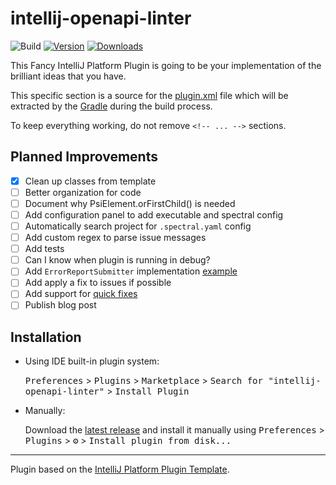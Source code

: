 # intellij-openapi-linter

![Build](https://github.com/ralphpina/intellij-openapi-linter/workflows/Build/badge.svg)
[![Version](https://img.shields.io/jetbrains/plugin/v/15469.svg)](https://plugins.jetbrains.com/plugin/15469)
[![Downloads](https://img.shields.io/jetbrains/plugin/d/15469.svg)](https://plugins.jetbrains.com/plugin/15469)

<!-- Plugin description -->
This Fancy IntelliJ Platform Plugin is going to be your implementation of the brilliant ideas that you have.

This specific section is a source for the [plugin.xml](/src/main/resources/META-INF/plugin.xml) file which will be extracted by the [Gradle](/build.gradle.kts) during the build process.

To keep everything working, do not remove `<!-- ... -->` sections. 
<!-- Plugin description end -->

## Planned Improvements
- [x] Clean up classes from template
- [ ] Better organization for code
- [ ] Document why PsiElement.orFirstChild() is needed
- [ ] Add configuration panel to add executable and spectral config
- [ ] Automatically search project for `.spectral.yaml` config
- [ ] Add custom regex to parse issue messages
- [ ] Add tests
- [ ] Can I know when plugin is running in debug?
- [ ] Add `ErrorReportSubmitter` implementation [example](https://github.com/uwolfer/gerrit-intellij-plugin/blob/intellij14/src/main/java/com/urswolfer/intellij/plugin/gerrit/errorreport/PluginErrorReportSubmitter.java)
- [ ] Add apply a fix to issues if possible
- [ ] Add support for [quick fixes](https://jetbrains.org/intellij/sdk/docs/tutorials/code_inspections.html#quick-fix-implementation)
- [ ] Publish blog post 

## Installation

- Using IDE built-in plugin system:
  
  <kbd>Preferences</kbd> > <kbd>Plugins</kbd> > <kbd>Marketplace</kbd> > <kbd>Search for "intellij-openapi-linter"</kbd> >
  <kbd>Install Plugin</kbd>
  
- Manually:

  Download the [latest release](https://github.com/ralphpina/intellij-openapi-linter/releases/latest) and install it manually using
  <kbd>Preferences</kbd> > <kbd>Plugins</kbd> > <kbd>⚙️</kbd> > <kbd>Install plugin from disk...</kbd>


---
Plugin based on the [IntelliJ Platform Plugin Template][template].

[template]: https://github.com/JetBrains/intellij-platform-plugin-template
